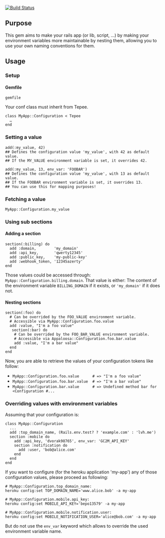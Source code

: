 [![Build Status](https://travis-ci.org/appaloosa-store/tepee.svg)](https://travis-ci.org/appaloosa-store/tepee)
## Purpose
This gem aims to make your rails app (or lib, script, ...) by making your environment variables more maintainable by nesting them, allowing you to use your own naming conventions for them.
## Usage
### Setup
#### Gemfile
```
gemfile
```

Your conf class must inherit from Tepee.

```
class MyApp::Configuration < Tepee
  …
end
```
### Setting a value
```
add(:my_value, 42)
## Defines the configuration value 'my_value', with 42 as default value.
## If the MY_VALUE environment variable is set, it overrides 42.
```
```
add(:my_value, 13, env_var: 'FOOBAR')
## Defines the configuration value 'my_value', with 13 as default value.
## If the FOOBAR environment variable is set, it overrides 13.
## You can use this for mapping purposes!
```
### Fetching a value
`MyApp::Configuration.my_value`
### Using sub sections
#### Adding a section
```
section(:billing) do
  add :domain,        'my_domain'
  add :api_key,       'qwerty12345'
  add :public_key,    'my-public-key'
  add :webhook_token, '12345azerty'
end
```
Those values could be accessed through: `MyApp::Configuration.billing.domain`.
That value is either:
 The content of the environment variable `BILLING_DOMAIN` if it exists, or `'my_domain'` if it does not.
#### Nesting sections
```
section(:foo) do
  # Can be overrided by the FOO_VALUE environment variable.
  # Accessible via MyApp::Configuration.foo.value
  add :value, "I'm a foo value"
   section(:bar) do
    # Can be overrided by the FOO_BAR_VALUE environment variable.
    # Accessible via Appaloosa::Configuration.foo.bar.value
    add :value, "I'm a bar value"
  end
end
```
Now, you are able to retrieve the values of your configuration tokens like follow:
* `MyApp::Configuration.foo.value      # => "I'm a foo value"`
* `MyApp::Configuration.foo.bar.value  # => "I'm a bar value"`
* `MyApp::Configuration.bar.value      # => Undefined method bar for <Configuration #...`

### Overriding values with environment variables
Assuming that your configuration is:
```
class MyApp::Configuration
  ...
  add :top_domain_name, (Rails.env.test? ? 'example.com' : 'lvh.me')
  section :mobile do
    add :api_key, 'dvorak98765', env_var: 'GC2M_API_KEY'
    section :notification do
      add :user, 'bob@alice.com'
    end
  end
end
```
If you want to configure (for the heroku application 'my-app') any of those configuration values, please proceed as following:
```
# MyApp::Configuration.top_domain_name:
heroku config:set TOP_DOMAIN_NAME='www.alice.bob' -a my-app

# MyApp::Configuration.mobile.api_key:
heroku config:set MOBILE_API_KEY='bepo13579' -a my-app

# MyApp::Configuration.mobile.notification.user:
heroku config:set MOBILE_NOTIFICATION_USER='alice@bob.com' -a my-app
```
But do not use the `env_var` keyword which allows to override the used environment variable name.